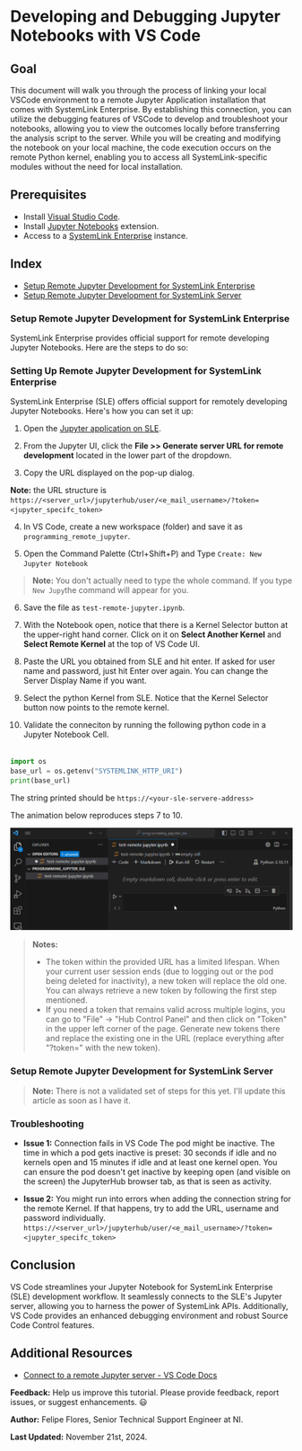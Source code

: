 # Developing and Debugging Jupyter Notebooks with VS Code

## Goal

This document will walk you through the process of linking your local VSCode environment to a remote Jupyter Application installation that comes with SystemLink Enterprise. By establishing this connection, you can utilize the debugging features of VSCode to develop and troubleshoot your notebooks, allowing you to view the outcomes locally before transferring the analysis script to the server. While you will be creating and modifying the notebook on your local machine, the code execution occurs on the remote Python kernel, enabling you to access all SystemLink-specific modules without the need for local installation.

## Prerequisites

- Install [Visual Studio Code](link_to_installation_page).
- Install [Jupyter Notebooks](link_to_extension_page) extension.
- Access to a [SystemLink Enterprise](url) instance.


## Index

- [Setup Remote Jupyter Development for SystemLink Enterprise](#setup-remote-jupyter-development-for-systemlink-enterprise)
- [Setup Remote Jupyter Development for SystemLink Server](#setup-remote-jupyter-development-for-systemlink-server)


### Setup Remote Jupyter Development for SystemLink Enterprise

SystemLink Enterprise provides official support for remote developing Jupyter Notebooks. Here are the steps to do so:

### Setting Up Remote Jupyter Development for SystemLink Enterprise

SystemLink Enterprise (SLE) offers official support for remotely developing Jupyter Notebooks. Here's how you can set it up:

1. Open the [Jupyter application on SLE](https://test.lifecyclesolutions.ni.com/jupyter/).

2. From the Jupyter UI, click the **File >> Generate server URL for remote development** located in the lower part of the dropdown.

3. Copy the URL displayed on the pop-up dialog.

__Note:__ the URL structure is `https://<server_url>/jupyterhub/user/<e_mail_username>/?token=<jupyter_specifc_token>`

4. In VS Code, create a new workspace (folder) and save it as `programming_remote_jupyter`.

5. Open the Command Palette (Ctrl+Shift+P) and Type `Create: New Jupyter Notebook`

> __Note:__ You don't actually need to type the whole command. If you type `New Jupy`the command will appear for you.

6. Save the file as `test-remote-jupyter.ipynb`.

7. With the Notebook open, notice that there is a Kernel Selector button at the upper-right hand corner. Click on it on **Select Another Kernel** and **Select Remote Kernel** at the top of VS Code UI.

8. Paste the URL you obtained from SLE and hit enter. If asked for user name and password, just hit Enter over again. You can change the Server Display Name if you want.

9. Select the python Kernel from SLE. Notice that the Kernel Selector button now points to the remote kernel.

10. Validate the conneciton by running the following python code in a Jupyter Notebook Cell.

```Python

import os
base_url = os.getenv("SYSTEMLINK_HTTP_URI")
print(base_url)

```

The string printed should be `https://<your-sle-servere-address>` 

The animation below reproduces steps 7 to 10.

<p align="center">
  <img src="images/remote-kernel.gif" />
</p>

> **Notes:** 
>- The token within the provided URL has a limited lifespan. When your current user session ends (due to logging out or the pod being deleted for inactivity), a new token will replace the old one. You can always retrieve a new token by following the first step mentioned.
>- If you need a token that remains valid across multiple logins, you can go to "File" -> "Hub Control Panel" and then click on "Token" in the upper left corner of the page. Generate new tokens there and replace the existing one in the URL (replace everything after "?token=" with the new token).


### Setup Remote Jupyter Development for SystemLink Server

> __Note:__ There is not a validated set of steps for this yet. I'll update this article as soon as I have it.

### Troubleshooting

- **Issue 1:** Connection fails in VS Code
    The pod might be inactive. The time in which a pod gets inactive is preset: 30 seconds if idle and no kernels open and 15 minutes if idle and at least one kernel open. You can ensure the pod doesn't get inactive by keeping open (and visible on the screen) the JupyterHub browser tab, as that is seen as activity.

- **Issue 2:** You might run into errors when adding the connection string for the remote Kernel. If that happens, try to add the URL, username and password individually. `https://<server_url>/jupyterhub/user/<e_mail_username>/?token=<jupyter_specifc_token>`



## Conclusion

VS Code streamlines your Jupyter Notebook for SystemLink Enterprise (SLE) development workflow. It seamlessly connects to the SLE's Jupyter server, allowing you to harness the power of SystemLink APIs. Additionally, VS Code provides an enhanced debugging environment and robust Source Code Control features.


## Additional Resources

- [Connect to a remote Jupyter server - VS Code Docs](https://code.visualstudio.com/docs/datascience/notebooks-web#:~:text=run%20your%20code.-,Connect%20to%20a%20remote%20Jupyter%20server,for%20your%20remote%20Jupyter%20server.)


**Feedback:** Help us improve this tutorial. Please provide feedback, report issues, or suggest enhancements. :smiley:

**Author:** Felipe Flores, Senior Technical Support Engineer at NI.

**Last Updated:** November 21st, 2024.

